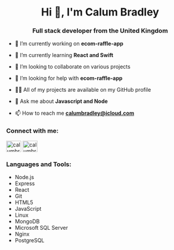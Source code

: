 <h1 align="center">Hi 👋, I'm Calum Bradley</h1>
<h3 align="center">Full stack developer from the United Kingdom</h3>

- 🔭 I’m currently working on **ecom-raffle-app**

- 🌱 I’m currently learning **React and Swift**

- 👯 I’m looking to collaborate on various projects

- 🤝 I’m looking for help with **ecom-raffle-app**

- 👨‍💻 All of my projects are available on my GitHub profile

- 💬 Ask me about **Javascript and Node**

- 📫 How to reach me **calumbradley@icloud.com**

<h3 align="left">Connect with me:</h3>
<p align="left">
<a href="https://twitter.com/calumbradley" target="blank"><img align="center" src="https://raw.githubusercontent.com/rahuldkjain/github-profile-readme-generator/master/src/images/icons/Social/twitter.svg" alt="calumbradley" height="30" width="40" /></a>
<a href="https://linkedin.com/in/calumbradley" target="blank"><img align="center" src="https://raw.githubusercontent.com/rahuldkjain/github-profile-readme-generator/master/src/images/icons/Social/linked-in-alt.svg" alt="calumbradley" height="30" width="40" /></a>
</p>

<h3 align="left">Languages and Tools:</h3>
<ul>
  <li>Node.js</li>
  <li>Express</li>
  <li>React</li>
  <li>Git</li>
  <li>HTML5</li>
  <li>JavaScript</li>
  <li>Linux</li>
  <li>MongoDB</li>
  <li>Microsoft SQL Server</li>
  <li>Nginx</li>
  <li>PostgreSQL</li>
</ul>

